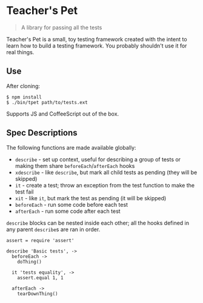 Teacher's Pet
=============

> A library for passing all the tests

Teacher's Pet is a small, toy testing framework created with the intent to learn how to build a testing framework. You probably shouldn't use it for real things.

Use
---

After cloning:

```
$ npm install
$ ./bin/tpet path/to/tests.ext
```

Supports JS and CoffeeScript out of the box.

Spec Descriptions
-----------------

The following functions are made available globally:

* `describe` - set up context, useful for describing a group of tests or making them share `beforeEach`/`afterEach` hooks
* `xdescribe` - like `describe`, but mark all child tests as pending (they will be skipped)
* `it` - create a test; throw an exception from the test function to make the test fail
* `xit` - like `it`, but mark the test as pending (it will be skipped)
* `beforeEach` - run some code before each test
* `afterEach` - run some code after each test

`describe` blocks can be nested inside each other; all the hooks defined in any parent `describe`s are ran in order.

```coffee-script
assert = require 'assert'

describe 'Basic tests', ->
  beforeEach ->
    doThing()

  it 'tests equality', ->
    assert.equal 1, 1

  afterEach ->
    tearDownThing()
```
